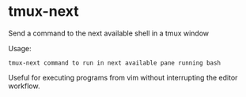 # tmux-next
Send a command to the next available shell in a tmux window

Usage:

```
tmux-next command to run in next available pane running bash
```

Useful for executing programs from vim without interrupting
the editor workflow.
